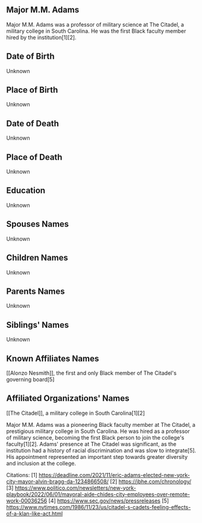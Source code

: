 ## Major M.M. Adams
Major M.M. Adams was a professor of military science at The Citadel, a military college in South Carolina. He was the first Black faculty member hired by the institution[1][2].

## Date of Birth
Unknown

## Place of Birth
Unknown

## Date of Death
Unknown

## Place of Death
Unknown

## Education
Unknown

## Spouses Names
Unknown

## Children Names
Unknown

## Parents Names
Unknown

## Siblings' Names
Unknown

## Known Affiliates Names
[[Alonzo Nesmith]], the first and only Black member of The Citadel's governing board[5]

## Affiliated Organizations' Names
[[The Citadel]], a military college in South Carolina[1][2]

Major M.M. Adams was a pioneering Black faculty member at The Citadel, a prestigious military college in South Carolina. He was hired as a professor of military science, becoming the first Black person to join the college's faculty[1][2]. Adams' presence at The Citadel was significant, as the institution had a history of racial discrimination and was slow to integrate[5]. His appointment represented an important step towards greater diversity and inclusion at the college.

Citations:
[1] https://deadline.com/2021/11/eric-adams-elected-new-york-city-mayor-alvin-bragg-da-1234866508/
[2] https://jbhe.com/chronology/
[3] https://www.politico.com/newsletters/new-york-playbook/2022/06/01/mayoral-aide-chides-city-employees-over-remote-work-00036256
[4] https://www.sec.gov/news/pressreleases
[5] https://www.nytimes.com/1986/11/23/us/citadel-s-cadets-feeling-effects-of-a-klan-like-act.html